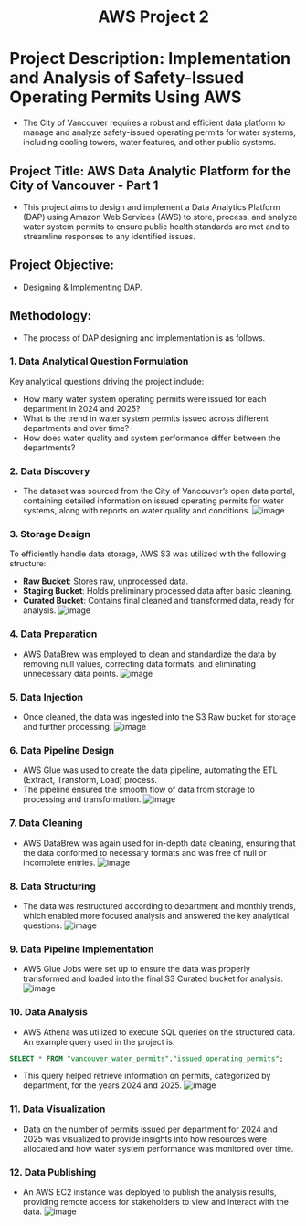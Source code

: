 <h1 align="center">AWS Project 2</h1>


# Project Description: Implementation and Analysis of Safety-Issued Operating Permits Using AWS
* The City of Vancouver requires a robust and efficient data platform to manage and analyze safety-issued operating permits for water systems, including cooling towers, water features, and other public systems.

## Project Title: AWS Data Analytic Platform for the City of Vancouver - Part 1
* This project aims to design and implement a Data Analytics Platform (DAP) using Amazon Web Services (AWS) to store, process, and analyze water system permits to ensure public health standards are met and to streamline responses to any identified issues.
## Project Objective:
* Designing & Implementing DAP.
## Methodology:
* The process of DAP designing and implementation is as follows.
### 1. Data Analytical Question Formulation
Key analytical questions driving the project include:
- How many water system operating permits were issued for each department in 2024 and 2025?
- What is the trend in water system permits issued across different departments and over time?-
- How does water quality and system performance differ between the departments? 
### 2. Data Discovery
- The dataset was sourced from the City of Vancouver’s open data portal, containing detailed information on issued operating permits for water systems, along with reports on water quality and conditions. 
![image](https://github.com/user-attachments/assets/5fb7608e-c4c5-4020-808c-b121ff962f9d)
### 3. Storage Design
To efficiently handle data storage, AWS S3 was utilized with the following structure:
- **Raw Bucket**: Stores raw, unprocessed data.
- **Staging Bucket**: Holds preliminary processed data after basic cleaning.
- **Curated Bucket**: Contains final cleaned and transformed data, ready for analysis. 
 ![image](https://github.com/user-attachments/assets/e4be7bc0-21cc-42db-8a2b-7127056128ae)
### 4. Data Preparation
- AWS DataBrew was employed to clean and standardize the data by removing null values, correcting data formats, and eliminating unnecessary data points.
![image](https://github.com/user-attachments/assets/948612a0-40f2-4b91-af27-9afa83b85e5a)
### 5. Data Injection
- Once cleaned, the data was ingested into the S3 Raw bucket for storage and further processing.
![image](https://github.com/user-attachments/assets/7c5369a9-f0fd-48e2-b619-968588a499b0)
### 6. Data Pipeline Design
- AWS Glue was used to create the data pipeline, automating the ETL (Extract, Transform, Load) process.
- The pipeline ensured the smooth flow of data from storage to processing and transformation. 
![image](https://github.com/user-attachments/assets/d24b74ba-d0c0-4187-8d99-545641440b6e)
### 7. Data Cleaning
- AWS DataBrew was again used for in-depth data cleaning, ensuring that the data conformed to necessary formats and was free of null or incomplete entries. 
![image](https://github.com/user-attachments/assets/21321062-ef43-4f8d-ba78-0bcde00bbeab)
### 8. Data Structuring
- The data was restructured according to department and monthly trends, which enabled more focused analysis and answered the key analytical questions. 
![image](https://github.com/user-attachments/assets/87944ecf-44be-45dc-92a5-94690fb62cf0)
### 9. Data Pipeline Implementation
- AWS Glue Jobs were set up to ensure the data was properly transformed and loaded into the final S3 Curated bucket for analysis. 
![image](https://github.com/user-attachments/assets/c8fc0239-628c-4be9-a8c5-8b14a16f49a2)
### 10. Data Analysis
- AWS Athena was utilized to execute SQL queries on the structured data. An example query used in the project is:
```sql
SELECT * FROM "vancouver_water_permits"."issued_operating_permits";
```
- This query helped retrieve information on permits, categorized by department, for the years 2024 and 2025. 
![image](https://github.com/user-attachments/assets/84ed5433-741f-4bc4-a9da-3f8461037bb7)
### 11. Data Visualization
- Data on the number of permits issued per department for 2024 and 2025 was visualized to provide insights into how resources were allocated and how water system performance was monitored over time.
### 12. Data Publishing
- An AWS EC2 instance was deployed to publish the analysis results, providing remote access for stakeholders to view and interact with the data. 
![image](https://github.com/user-attachments/assets/5969a0f5-6a03-43c9-a38e-1576cef61ded)







